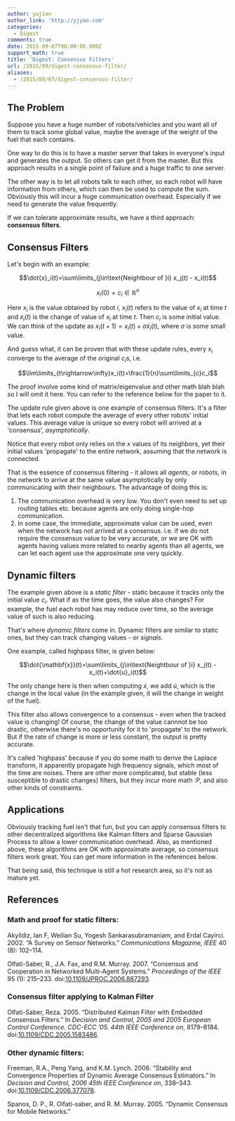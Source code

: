 ```yaml
---
author: yujian
author_link: 'http://yjyao.com'
categories:
  - Digest
comments: true
date: 2015-09-07T00:00:00.000Z
support_math: true
title: 'Digest: Consensus Filters'
url: /2015/09/digest-consensus-filter/
aliases:
  - /2015/09/07/digest-consensus-filter/
---
```


## The Problem

Suppose you have a huge number of robots/vehicles and you want all of them to
track some global value, maybe the average of the weight of the fuel that each contains.

One way to do this is to have a master server that takes in everyone's input and generates the output. So others can get it from the master. But this approach results in a single point of failure and a huge traffic to one server.

The other way is to let all robots talk to each other, so each robot will have
information from others, which can then be used to compute the sum. Obviously
this will incur a huge communication overhead. Especially if we need to generate the
value frequently.

If we can tolerate approximate results, we have a third approach: **consensus filters**.

## Consensus Filters

Let's begin with an example:

$$\dot{x}_i(t)=\sum\limits_{j\in\text{Neightbour of }i} x_j(t) - x_i(t)$$

$$x_i(0)=c_i \in \mathbb{R}^n$$

Here $x_i$ is the value obtained by robot $i$, $x_i(t)$ refers to the value of $x_i$ at time $t$ and $\dot x_i(t)$ is the change of value of $x_i$ at time $t$. Then $c_i$ is some initial value. We can think of the update as $x_i(t + 1) = x_i(t) + \sigma\dot x_i(t)$, where $\sigma$ is some small value.

And guess what, it can be proven that with these update rules, every $x_i$ converge to the average of the original $c_i$s, i.e.

$$\lim\limits_{t\rightarrow\infty}x_i(t)=\frac{1}{n}\sum\limits_{c}c_i$$

The proof involve some kind of matrix/eigenvalue and other math blah blah so I will omit it here. You can refer to the reference below for the paper to it.

The update rule given above is one example of consensus filters. It's a filter that lets each robot compute the average of every other robots' initial values. This average value is unique so every robot will arrived at a 'consensus', *asymptotically*.

Notice that every robot only relies on the $x$ values of its neighbors, yet their initial values 'propagate' to the entire network, assuming that the network is connected.

That is the essence of consensus filtering - it allows all *agents*, or robots, in the network to arrive at the same value asymptotically by only communicating with their neighbours. The advantage of doing this is:

1. The communication overhead is very low. You don't even need to set up routing tables etc. because agents are only doing single-hop communication.
2. In some case, the immediate, approximate value can be used, even when the network has not arrived at a consensus. i.e. if we do not require the consensus value to be very accurate, or we are OK with agents having values more related to nearby agents than all agents, we can let each agent use the approximate one very quickly.

## Dynamic filters

The example given above is a *static filter* - static because it tracks only the initial value $c_i$. What if as the time goes, the value also changes? For example, the fuel each robot has may reduce over time, so the average value of such is also reducing.

That's where *dynamic filters* come in. Dynamic filters are similar to static ones, but they can track changing values - or *signals*.

One example, called highpass filter, is given below:

$$\dot{\mathbf{x}}(t)=\sum\limits_{j\in\text{Neightbour of }i} x_j(t) - x_i(t)+\dot{u}_i(t)$$

The only change here is then when computing $\dot x$, we add $\dot u$, which is the change in the local value (in the example given, it will the change in weight of the fuel).

This filter also allows convergence to a consensus - even when the tracked value is changing! Of course, the change of the value cannnot be too drastic, otherwise there's no opportunity for it to 'propagate' to the network. But if the rate of change is more or less constant, the output is pretty accurate.

It's called 'highpass' because if you do some math to derive the Laplace transform, it apparently propagate high frequency signals, which most of the time are noises. There are other more complicated, but stable (less susceptible to drastic changes) filters, but they incur more math :P, and also other kinds of constraints.

## Applications

Obviously tracking fuel isn't that fun, but you can apply consensus filters to other decentralized algorithms like Kalman filters and Sparse Gaussian Process to allow a lower communication overhead. Also, as mentioned above, these algorithms are OK with approximate average, so consensus filters work great. You can get more information in the references below.

That being said, this technique is still a hot research area, so it's not as mature yet.

## References

### Math and proof for static filters:

<p>Akyildiz, Ian F, Weilian Su, Yogesh Sankarasubramaniam, and Erdal Cayirci. 2002. “A Survey on Sensor Networks.” <em>Communications Magazine, IEEE</em> 40 (8): 102–114.</p>
<p>Olfati-Saber, R., J.A. Fax, and R.M. Murray. 2007. “Consensus and Cooperation in Networked Multi-Agent Systems.” <em>Proceedings of the IEEE</em> 95 (1): 215–233. doi:<a href="http://dx.doi.org/10.1109/JPROC.2006.887293">10.1109/JPROC.2006.887293</a>.</p>

### Consensus filter applying to Kalman Filter

<p>Olfati-Saber, Reza. 2005. “Distributed Kalman Filter with Embedded Consensus Filters.” In <em>Decision and Control, 2005 and 2005 European Control Conference. CDC-ECC ’05. 44th IEEE Conference on</em>, 8179–8184. doi:<a href="http://dx.doi.org/10.1109/CDC.2005.1583486">10.1109/CDC.2005.1583486</a>.</p>

### Other dynamic filters:
<p>Freeman, R.A., Peng Yang, and K.M. Lynch. 2006. “Stability and Convergence Properties of Dynamic Average Consensus Estimators.” In <em>Decision and Control, 2006 45th IEEE Conference on</em>, 338–343. doi:<a href="http://dx.doi.org/10.1109/CDC.2006.377078">10.1109/CDC.2006.377078</a>.</p>
<p>Spanos, D. P., R. Olfati-saber, and R. M. Murray. 2005. “Dynamic Consensus for Mobile Networks.”</p>
